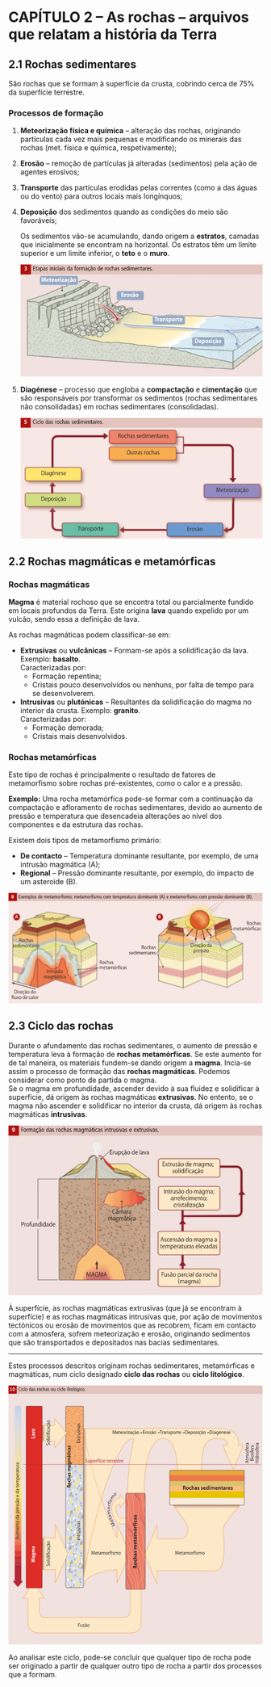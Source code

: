 # CAPÍTULO 2 – As rochas – arquivos que relatam a história da Terra

## **2.1** Rochas sedimentares

São rochas que se formam à superfície da crusta, cobrindo cerca de 75% da superfície terrestre.

### Processos de formação

1. **Meteorização física e química** – alteração das rochas, originando partículas cada vez mais pequenas e modificando os minerais das rochas (met. física e química, respetivamente);
2. **Erosão** – remoção de partículas já alteradas (sedimentos) pela ação de agentes erosivos;
3. **Transporte** das partículas erodidas pelas correntes (como a das águas ou do vento) para outros locais mais longínquos;
4. **Deposição** dos sedimentos quando as condições do meio são favoráveis;

	Os sedimentos vão-se acumulando, dando origem a **estratos**, camadas que inicialmente se encontram na horizontal. Os estratos têm um limite superior e um limite inferior, o **teto** e o **muro**.

	![Etapas iniciais da formação de rochas sedimentares](images/P32&#32;3&#32;Etapas&#32;iniciais&#32;da&#32;formação&#32;de&#32;rochas&#32;sedimentares.png)

5. **Diagénese** – processo que engloba a **compactação** e **cimentação** que são responsáveis por transformar os sedimentos (rochas sedimentares não consolidadas) em rochas sedimentares (consolidadas).

	![Ciclo das rochas sedimentares](images/P33&#32;5&#32;Ciclo&#32;das&#32;rochas&#32;sedimentares.png)

## **2.2** Rochas magmáticas e metamórficas

### Rochas magmáticas

**Magma** é material rochoso que se encontra total ou parcialmente fundido em locais profundos da Terra. Este origina **lava** quando expelido por um vulcão, sendo essa a definição de lava.

As rochas magmáticas podem classificar-se em:

* **Extrusivas** ou **vulcânicas** – Formam-se após a solidificação da lava. Exemplo: **basalto**.  
  Caracterizadas por:
  * Formação repentina;
  * Cristais pouco desenvolvidos ou nenhuns, por falta de tempo para se desenvolverem.
* **Intrusivas** ou **plutónicas** – Resultantes da solidificação do magma no interior da crusta. Exemplo: **granito**.  
  Caracterizadas por:
  * Formação demorada;
  * Cristais mais desenvolvidos.

### Rochas metamórficas

Este tipo de rochas é principalmente o resultado de fatores de metamorfismo sobre rochas pré-existentes, como o calor e a pressão.

**Exemplo:** Uma rocha metamórfica pode-se formar com a continuação da compactação e afloramento de rochas sedimentares, devido ao aumento de pressão e temperatura que desencadeia alterações ao nível dos componentes e da estrutura das rochas.

Existem dois tipos de metamorfismo primário:

* **De contacto** – Temperatura dominante resultante, por exemplo, de uma intrusão magmática (A);
* **Regional** – Pressão dominante resultante, por exemplo, do impacto de um asteroide (B).

![](images/P35&#32;8&#32;Exemplos&#32;de&#32;metamorfismo.png)

## **2.3** Ciclo das rochas

Durante o afundamento das rochas sedimentares, o aumento de pressão e temperatura leva à formação de **rochas metamórficas**. Se este aumento for de tal maneira, os materiais fundem-se dando origem a **magma**. Incia-se assim o processo de formação das **rochas magmáticas**. Podemos considerar como ponto de partida o magma.  
Se o magma em profundidade, ascender devido à sua fluidez e solidificar à superfície, dá origem às rochas magmáticas **extrusivas**. No entento, se o magma não ascender e solidificar no interior da crusta, dá origem às rochas magmáticas **intrusivas**.

![Formação das rochas magmáticas intrusivas e extrusivas](images/P37&#32;9&#32;Formação&#32;das&#32;rochas&#32;magmáticas&#32;intrusivas&#32;e&#32;extrusivas.png)

À superfície, as rochas magmáticas extrusivas (que já se encontram à superfície) e as rochas magmáticas intrusivas que, por ação de movimentos tectónicos ou erosão de movimentos que as recobrem, ficam em contacto com a atmosfera, sofrem meteorização e erosão, originando sedimentos que são transportados e depositados nas bacias sedimentares.

---

Estes processos descritos originam rochas sedimentares, metamórficas e magmáticas, num ciclo designado **ciclo das rochas** ou **ciclo litológico**.

![](images/P38&#32;10&#32;Ciclo&#32;das&#32;rochas&#32;ou&#32;ciclo&#32;litológico.png)

Ao analisar este ciclo, pode-se concluir que qualquer tipo de rocha pode ser originado a partir de qualquer outro tipo de rocha a partir dos processos que a formam.